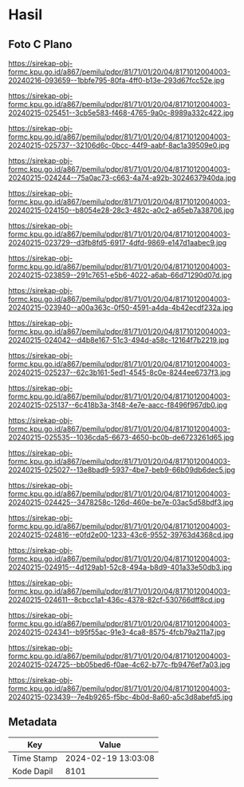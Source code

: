 # Hasil

## Foto C Plano

https://sirekap-obj-formc.kpu.go.id/a867/pemilu/pdpr/81/71/01/20/04/8171012004003-20240216-093659--1bbfe795-80fa-4ff0-b13e-293d67fcc52e.jpg

https://sirekap-obj-formc.kpu.go.id/a867/pemilu/pdpr/81/71/01/20/04/8171012004003-20240215-025451--3cb5e583-f468-4765-9a0c-8989a332c422.jpg

https://sirekap-obj-formc.kpu.go.id/a867/pemilu/pdpr/81/71/01/20/04/8171012004003-20240215-025737--32106d6c-0bcc-44f9-aabf-8ac1a39509e0.jpg

https://sirekap-obj-formc.kpu.go.id/a867/pemilu/pdpr/81/71/01/20/04/8171012004003-20240215-024244--75a0ac73-c663-4a74-a92b-3024637940da.jpg

https://sirekap-obj-formc.kpu.go.id/a867/pemilu/pdpr/81/71/01/20/04/8171012004003-20240215-024150--b8054e28-28c3-482c-a0c2-a65eb7a38706.jpg

https://sirekap-obj-formc.kpu.go.id/a867/pemilu/pdpr/81/71/01/20/04/8171012004003-20240215-023729--d3fb8fd5-6917-4dfd-9869-e147d1aabec9.jpg

https://sirekap-obj-formc.kpu.go.id/a867/pemilu/pdpr/81/71/01/20/04/8171012004003-20240215-023859--291c7651-e5b6-4022-a6ab-66d71290d07d.jpg

https://sirekap-obj-formc.kpu.go.id/a867/pemilu/pdpr/81/71/01/20/04/8171012004003-20240215-023940--a00a363c-0f50-4591-a4da-4b42ecdf232a.jpg

https://sirekap-obj-formc.kpu.go.id/a867/pemilu/pdpr/81/71/01/20/04/8171012004003-20240215-024042--d4b8e167-51c3-494d-a58c-12164f7b2219.jpg

https://sirekap-obj-formc.kpu.go.id/a867/pemilu/pdpr/81/71/01/20/04/8171012004003-20240215-025237--62c3b161-5ed1-4545-8c0e-8244ee6737f3.jpg

https://sirekap-obj-formc.kpu.go.id/a867/pemilu/pdpr/81/71/01/20/04/8171012004003-20240215-025137--6c418b3a-3f48-4e7e-aacc-f8496f967db0.jpg

https://sirekap-obj-formc.kpu.go.id/a867/pemilu/pdpr/81/71/01/20/04/8171012004003-20240215-025535--1036cda5-6673-4650-bc0b-de6723261d65.jpg

https://sirekap-obj-formc.kpu.go.id/a867/pemilu/pdpr/81/71/01/20/04/8171012004003-20240215-025027--13e8bad9-5937-4be7-beb9-66b09db6dec5.jpg

https://sirekap-obj-formc.kpu.go.id/a867/pemilu/pdpr/81/71/01/20/04/8171012004003-20240215-024425--3478258c-126d-460e-be7e-03ac5d58bdf3.jpg

https://sirekap-obj-formc.kpu.go.id/a867/pemilu/pdpr/81/71/01/20/04/8171012004003-20240215-024816--e0fd2e00-1233-43c6-9552-39763d4368cd.jpg

https://sirekap-obj-formc.kpu.go.id/a867/pemilu/pdpr/81/71/01/20/04/8171012004003-20240215-024915--4d129ab1-52c8-494a-b8d9-401a33e50db3.jpg

https://sirekap-obj-formc.kpu.go.id/a867/pemilu/pdpr/81/71/01/20/04/8171012004003-20240215-024611--8cbcc1a1-436c-4378-82cf-530766dff8cd.jpg

https://sirekap-obj-formc.kpu.go.id/a867/pemilu/pdpr/81/71/01/20/04/8171012004003-20240215-024341--b95f55ac-91e3-4ca8-8575-4fcb79a211a7.jpg

https://sirekap-obj-formc.kpu.go.id/a867/pemilu/pdpr/81/71/01/20/04/8171012004003-20240215-024725--bb05bed6-f0ae-4c62-b77c-fb9476ef7a03.jpg

https://sirekap-obj-formc.kpu.go.id/a867/pemilu/pdpr/81/71/01/20/04/8171012004003-20240215-023439--7e4b9265-f5bc-4b0d-8a60-a5c3d8abefd5.jpg


## Metadata

| Key        | Value               |
| ---------- | ------------------- |
| Time Stamp | 2024-02-19 13:03:08 |
| Kode Dapil | 8101                |



